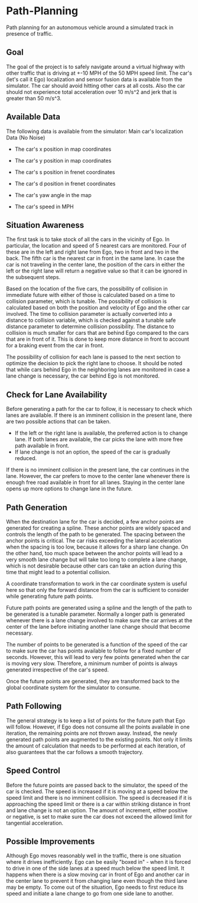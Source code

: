 # Path-Planning

Path planning for an autonomous vehicle around a simulated track in presence of traffic.

## Goal

The goal of the project is to safely navigate around a virtual highway with other traffic that is driving at +-10 MPH of the 50 MPH speed limit. The car's (let's call it Ego) localization and sensor fusion data is available from the simulator. The car should avoid hitting other cars at all costs. Also the car should not experience total acceleration over 10 m/s^2 and jerk that is greater than 50 m/s^3.

## Available Data

The following data is available from the simulator:
Main car's localization Data (No Noise)

* The car's x position in map coordinates

* The car's y position in map coordinates

* The car's s position in frenet coordinates

* The car's d position in frenet coordinates

* The car's yaw angle in the map

* The car's speed in MPH

## Situation Awareness

The first task is to take stock of all the cars in the vicinity of Ego. In particular, the location and speed of 5 nearest cars are monitored. Four of these are in the left and right lane from Ego, two in front and two in the back. The fifth car is the nearest car in front in the same lane. In case the car is not traveling in the center lane, the position of the cars in either the left or the right lane will return a negative value so that it can be ignored in the subsequent steps.

Based on the location of the five cars, the possibility of collision in immediate future with either of those is calculated based on a time to collision parameter, which is tunable. The possibility of collision is calculated based on both the position and velocity of Ego and the other car involved. The time to collision parameter is actually converted into a distance to collision variable, which is checked against a tunable safe distance parameter to determine collision possibility. The distance to collision is much smaller for cars that are behind Ego compared to the cars that are in front of it. This is done to keep more distance in front to account for a braking event from the car in front.

The possibility of collision for each lane is passed to the next section to optimize the decision to pick the right lane to choose. It should be noted that while cars behind Ego in the neighboring lanes are monitored in case a lane change is necessary, the car behind Ego is not monitored.

## Check for Lane Availability

Before generating a path for the car to follow, it is necessary to check which lanes are available. If there is an imminent collision in the present lane, there are two possible actions that can be taken.
* If the left or the right lane is available, the preferred action is to change lane. If both lanes are available, the car picks the lane with more free path available in front.
* If lane change is not an option, the speed of the car is gradually reduced.

If there is no imminent collision in the present lane, the car continues in the lane. However, the car prefers to move to the center lane whenever there is enough free road available in front for all lanes. Staying in the center lane opens up more options to change lane in the future.

## Path Generation

When the destination lane for the car is decided, a few anchor points are generated for creating a spline. These anchor points are widely spaced and controls the length of the path to be generated. The spacing between the anchor points is critical. The car risks exceeding the lateral acceleration when the spacing is too low, because it allows for a sharp lane change. On the other hand, too much space between the anchor points will lead to a very smooth lane change but will take too long to complete a lane change, which is not desirable because other cars can take an action during this time that might lead to a potential collision.

A coordinate transformation to work in the car coordinate system is useful here so that only the forward distance from the car is sufficient to consider while generating future path points.

Future path points are generated using a spline and the length of the path to be generated is a tunable parameter. Normally a longer path is generated whenever there is a lane change involved to make sure the car arrives at the center of the lane before initiating another lane change should that become necessary.

The number of points to be generated is a function of the speed of the car to make sure the car has points available to follow for a fixed number of seconds. However, this will lead to very few points generated when the car is moving very slow. Therefore, a minimum number of points is always generated irrespective of the car's speed.

Once the future points are generated, they are transformed back to the global coordinate system for the simulator to consume.

## Path Following

The general strategy is to keep a list of points for the future path that Ego will follow. However, if Ego does not consume all the points available in one iteration, the remaining points are not thrown away. Instead, the newly generated path points are augmented to the existing points. Not only it limits the amount of calculation that needs to be performed at each iteration, of also guarantees that the car follows a smooth trajectory.

## Speed Control

Before the future points are passed back to the simulator, the speed of the car is checked. The speed is increased if it is moving at a speed below the speed limit and there is no imminent collision. The speed is decreased if it is approaching the speed limit or there is a car within striking distance in front and lane change is not an option. The amount of increment, either positive or negative, is set to make sure the car does not exceed the allowed limit for tangential acceleration.

## Possible Improvements

Although Ego moves reasonably well in the traffic, there is one situation where it drives inefficiently. Ego can be easily "boxed in" - when it is forced to drive in one of the side lanes at a speed much below the speed limit. It happens when there is a slow moving car in front of Ego and another car in the center lane to prevent it from changing lane even though the third lane may be empty. To come out of the situation, Ego needs to first reduce its speed and initiate a lane change to go from one side lane to another.
